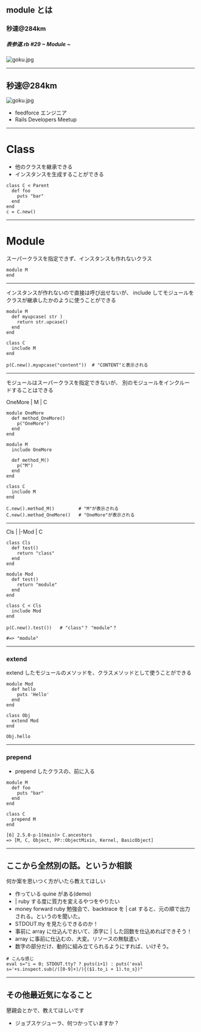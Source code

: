 
## module とは
### 秒速@284km
##### 表参道.rb #29 ~ Module ~

![goku.jpg](../goku.jpg)

---

## 秒速@284km
![goku.jpg](../goku.jpg)

- feedforce エンジニア
- Rails Developers Meetup

---

# Class

- 他のクラスを継承できる
- インスタンスを生成することができる

```
class C < Parent
  def foo
    puts "bar"
  end
end
c = C.new()
```

---

# Module

スーパークラスを指定できず、インスタンスも作れないクラス

```
module M
end
```

---

インスタンスが作れないので直接は呼び出せないが、
include してモジュールをクラスが継承したかのように使うことができる

```
module M
  def myupcase( str )
    return str.upcase()
  end
end

class C
  include M
end

p(C.new().myupcase("content"))  # "CONTENT"と表示される
```

---

モジュールはスーパークラスを指定できないが、 別のモジュールをインクルードすることはできる

OneMore
|
M
|
C

```
module OneMore
  def method_OneMore()
    p("OneMore")
  end
end

module M
  include OneMore

  def method_M()
    p("M")
  end
end

class C
  include M
end

C.new().method_M()         # "M"が表示される
C.new().method_OneMore()   # "OneMore"が表示される
```

---

Cls
|
|-Mod
|
C

```
class Cls
  def test()
    return "class"
  end
end

module Mod
  def test()
    return "module"
  end
end

class C < Cls
  include Mod
end

p(C.new().test())   # "class"？ "module"？

#=> "module"
```

---

### extend

extend したモジュールのメソッドを、クラスメソッドとして使うことができる

```
module Mod
  def hello
    puts 'Hello'
  end
end

class Obj
  extend Mod
end

Obj.hello
```

---

### prepend

- prepend したクラスの、前に入る

```
module M
  def foo
    puts "bar"
  end
end

class C
  prepend M
end

[6] 2.5.0-p-1(main)> C.ancestors
=> [M, C, Object, PP::ObjectMixin, Kernel, BasicObject]

```

---

## ここから全然別の話。というか相談

何か案を思いつく方がいたら教えてほしい

- 作っている quine がある(demo)
- | ruby する度に質力を変えるやつをやりたい
- money forward ruby 勉強会で、backtrace を | cat すると、元の順で出力される。というのを聞いた。
- STDOUT.tty を見たらできるのか！
- 事前に array に仕込んでおいて、添字に | した回数を仕込めればできそう！
- array に事前に仕込むの、大変。リソースの無駄遣い
- 数字の部分だけ、動的に組み立てられるようにすれば、いけそう。

```
# こんな感じ
eval s="i = 0; STDOUT.tty? ? puts(i+1) : puts('eval s='+s.inspect.sub(/([0-9]+)/){($1.to_i + 1).to_s})"
```

---

## その他最近気になること

懇親会とかで、教えてほしいです

- ジョブスケジューラ、何つかっていますか？



